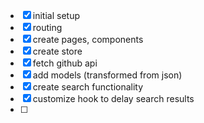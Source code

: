 - [x] initial setup
- [x] routing
- [x] create pages, components
- [x] create store
- [x] fetch github api
- [x] add models (transformed from json)
- [x] create search functionality
- [x] customize hook to delay search results
- [ ]